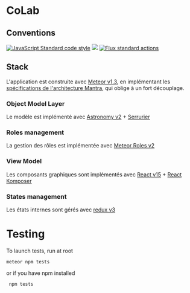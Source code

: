 # CoLab


## Conventions

[![JavaScript Standard code style](https://img.shields.io/badge/code%20style-standard-blue.svg)](http://standardjs.com/) [![](https://img.shields.io/badge/architecture%20-mantra-blue.svg)](https://kadirahq.github.io/mantra/) [![Flux standard actions](https://img.shields.io/badge/redux%20actions%20style-flux%20standard%20actions-blue.svg)](https://github.com/acdlite/flux-standard-action)
## Stack

L'application est construite avec [Meteor v1.3](https://www.meteor.com/), en implémentant les [spécifications de l'architecture Mantra](https://kadirahq.github.io/mantra/#sec-Overview), qui oblige à un fort découplage.


### Object Model Layer

Le modèle est implémenté avec [Astronomy v2](http://jagi.github.io/meteor-astronomy/) + [Serrurier](https://github.com/sveinburne/serrurier)

### Roles management

La gestion des rôles est implémentée avec [Meteor Roles v2](https://github.com/alanning/meteor-roles)

### View Model

Les composants graphiques sont implémentés avec [React v15](https://facebook.github.io/react/) + [React Komposer](https://github.com/kadirahq/react-komposer)

### States management

Les états internes sont gérés avec [redux v3](http://redux.js.org/)


# Testing

To launch tests, run at root
```
meteor npm tests
```
or if you have npm installed
```
 npm tests
```
